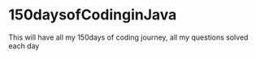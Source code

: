 # 150daysofCodinginJava
This will have all my 150days of coding journey, all my questions solved each day
